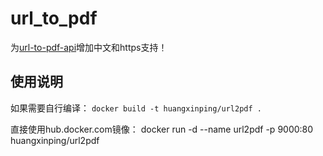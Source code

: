 # url_to_pdf
为[url-to-pdf-api](https://github.com/alvarcarto/url-to-pdf-api)增加中文和https支持！

## 使用说明

如果需要自行编译：
`docker build -t huangxinping/url2pdf .`

直接使用hub.docker.com镜像：
docker run -d --name url2pdf -p 9000:80 huangxinping/url2pdf

